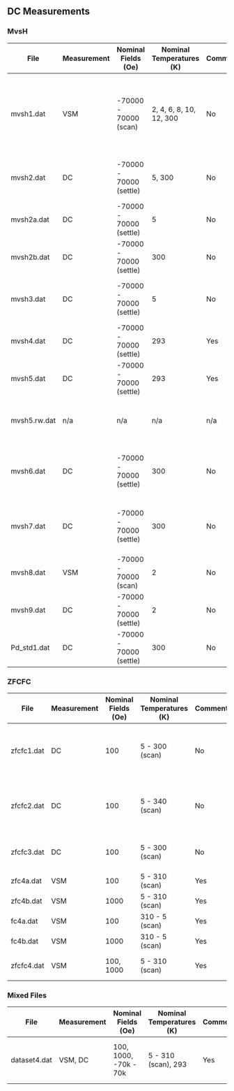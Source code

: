 ## DC Measurements

### MvsH

| File         | Measurement | Nominal Fields (Oe)     | Nominal Temperatures (K) | Comments? | Description                                                                                      |
| ------------ | ----------- | ----------------------- | ------------------------ | --------- | ------------------------------------------------------------------------------------------------ |
| mvsh1.dat    | VSM         | -70000 - 70000 (scan)   | 2, 4, 6, 8, 10, 12, 300  | No        | all temperatures contain full loops (no virgin) except 300 K, which only contains a reverse scan |
| mvsh2.dat    | DC          | -70000 - 70000 (settle) | 5, 300                   | No        | all temperatures contain full loops (no virgin)                                                  |
| mvsh2a.dat   | DC          | -70000 - 70000 (settle) | 5                        | No        | 5 K data from mvsh2.dat                                                                          |
| mvsh2b.dat   | DC          | -70000 - 70000 (settle) | 300                      | No        | 300 K data from mvsh2.dat                                                                        |
| mvsh3.dat    | DC          | -70000 - 70000 (settle) | 5                        | No        | full loop (no virgin); uncommon header length                                                    |
| mvsh4.dat    | DC          | -70000 - 70000 (settle) | 293                      | Yes       | full loop (no virgin)                                                                            |
| mvsh5.dat    | DC          | -70000 - 70000 (settle) | 293                      | Yes       | full loop (no virgin)                                                                            |
| mvsh5.rw.dat | n/a         | n/a                     | n/a                      | n/a       | Unprocessed data (voltage vs position) from mvsh5.dat                                            |
| mvsh6.dat    | DC          | -70000 - 70000 (settle) | 300                      | No        | full loop (no virgin), field correction with Pd_std1 with no interpolation                       |
| mvsh7.dat    | DC          | -70000 - 70000 (settle) | 300                      | No        | full loop (no virgin), field correction with Pd_std1 with interpolation                          |
| mvsh8.dat    | VSM         | -70000 - 70000 (scan)   | 2                        | No        | virgin, reverse, foward                                                                          |
| mvsh9.dat    | DC          | -70000 - 70000 (settle) | 2                        | No        | virgin, reverse, foward                                                                          |
| Pd_std1.dat  | DC          | -70000 - 70000 (settle) | 300                      | No        | full loop (no virgin)                                                                            |

### ZFCFC

| File       | Measurement | Nominal Fields (Oe) | Nominal Temperatures (K) | Comments? | Description                                               |
| ---------- | ----------- | ------------------- | ------------------------ | --------- | --------------------------------------------------------- |
| zfcfc1.dat | DC          | 100                 | 5 - 300 (scan)           | No        | ZFC 5 to 300 K, then temperature drop, then FC 5 to 300 K |
| zfcfc2.dat | DC          | 100                 | 5 - 340 (scan)           | No        | ZFC 5 to 340 K, then temperature drop, then FC 5 to 340 K |
| zfcfc3.dat | DC          | 100                 | 5 - 300 (scan)           | No        | ZFC 5 to 300 K, then FC 300 to 5 K                        |
| zfc4a.dat  | VSM         | 100                 | 5 - 310 (scan)           | Yes       | only ZFC at 100 Oe                                        |
| zfc4b.dat  | VSM         | 1000                | 5 - 310 (scan)           | Yes       | only ZFC at 1000 Oe                                       |
| fc4a.dat   | VSM         | 100                 | 310 - 5 (scan)           | Yes       | only FC at 100 Oe                                         |
| fc4b.dat   | VSM         | 1000                | 310 - 5 (scan)           | Yes       | only FC at 1000 Oe                                        |
| zfcfc4.dat | VSM         | 100, 1000           | 5 - 310 (scan)           | Yes       | combines zfc4a, fc4a, zfc4b, fc4b                         |

### Mixed Files

| File         | Measurement | Nominal Fields (Oe)   | Nominal Temperatures (K) | Comments? | Description                              |
| ------------ | ----------- | --------------------- | ------------------------ | --------- | ---------------------------------------- |
| dataset4.dat | VSM, DC     | 100, 1000, -70k - 70k | 5 - 310 (scan), 293      | Yes       | combines zfc4a, fc4a, zfc4b, fc4b, mvsh4 |
